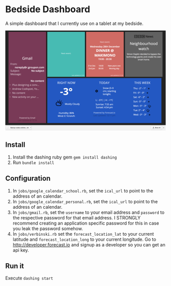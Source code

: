 # Bedside Dashboard

A simple dashboard that I currently use on a tablet at my bedside.

![Bedside Dashboard](screenshot.png "Bedside Dashboard")

## Install

1. Install the dashing ruby gem `gem install dashing`
2. Run `bundle install`

## Configuration

1. In `jobs/google_calendar_school.rb`, set the `ical_url` to point to the address of an calendar.
2. In `jobs/google_calendar_personal.rb`, set the `ical_url` to point to the address of an calendar.
3. In `jobs/gmail.rb`, set the `username` to your email address and `password`
   to the respective password for that email address. I STRONGLY recommend
   creating an application specific password for this in case you leak the
   password somehow.
4. In `jobs/verbinski.rb` set the `forecast_location_lat` to your current
   latitude and `forecast_location_long` to your current longitude. Go to
   http://developer.forecast.io and signup as a developer so you can get an api
   key.

## Run it
Execute `dashing start`


